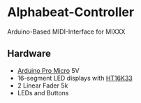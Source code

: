 # Alphabeat-Controller
Arduino-Based MIDI-Interface for MIXXX


## Hardware
* [Arduino Pro Micro](https://www.sparkfun.com/products/12640) 5V
* 16-segment LED displays with [HT16K33](https://www.adafruit.com/product/1911)
* 2 Linear Fader 5k
* LEDs and Buttons
